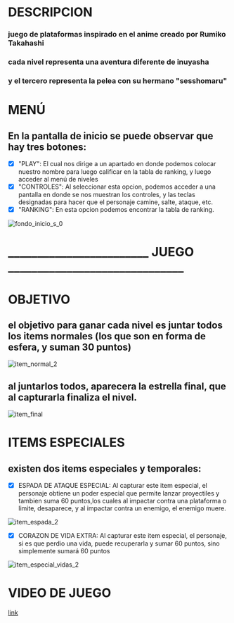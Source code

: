 # DESCRIPCION
### juego de plataformas inspirado en el anime creado por Rumiko Takahashi
### cada nivel representa una aventura diferente de inuyasha 
### y el tercero representa la pelea con su hermano "sesshomaru"

# MENÚ
## En la pantalla de inicio se puede observar que hay tres botones:
- [x] "PLAY":
El cual nos dirige a un apartado en donde podemos colocar nuestro nombre para luego calificar en la tabla de ranking, y luego acceder al menú de niveles
- [x] "CONTROLES":
Al seleccionar esta opcion, podemos acceder a una pantalla en donde se nos muestran los controles, y las teclas designadas para hacer que el personaje camine, salte, ataque, etc.
- [x] "RANKING":
En esta opcion podemos encontrar la tabla de ranking.

![fondo_inicio_s_0](https://github.com/macachana/Inuyasha-Juego-de-plataformas/assets/123892029/eef29002-45a4-4257-8293-3b851b7c1c30)

# ________________________ JUEGO ______________________________

# OBJETIVO
## el objetivo para ganar cada nivel es juntar todos los items normales (los que son en forma de esfera, y suman 30 puntos)


![item_normal_2](https://github.com/macachana/Inuyasha-Juego-de-plataformas/assets/123892029/1635f040-4cbc-4d75-8e9d-09a20a6f73bd)

## al juntarlos todos, aparecera la estrella final, que al capturarla finaliza el nivel.

![item_final](https://github.com/macachana/Inuyasha-Juego-de-plataformas/assets/123892029/32f37e00-9471-427e-8a53-bdffa498c2b4)

# ITEMS ESPECIALES
## existen dos items especiales y temporales:
- [x]  ESPADA DE ATAQUE ESPECIAL:
Al capturar este item especial, el personaje obtiene un poder especial que permite lanzar proyectiles y tambien suma 60 puntos,los cuales al impactar contra una plataforma o limite, desaparece, y al impactar contra un enemigo, el enemigo muere.

![item_espada_2](https://github.com/macachana/Inuyasha-Juego-de-plataformas/assets/123892029/fc359b68-c717-4843-abe7-a75153f1f389)


- [x] CORAZON DE VIDA EXTRA:
Al capturar este item especial, el personaje, si es que perdio una vida, puede recuperarla y sumar 60 puntos, sino simplemente sumará 60 puntos

![item_especial_vidas_2](https://github.com/macachana/Inuyasha-Juego-de-plataformas/assets/123892029/2646105e-bce5-470a-a22b-a078bf496c53)


# VIDEO DE JUEGO
[link](https://youtu.be/bIFbK66BXgY)

